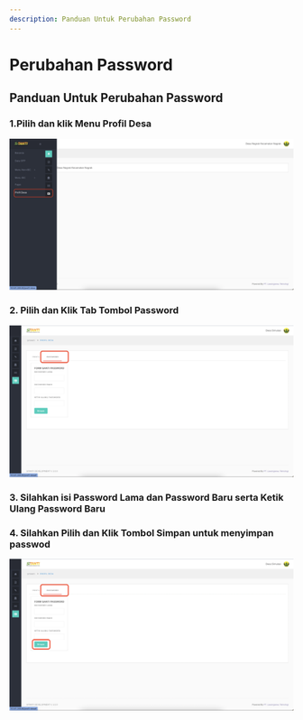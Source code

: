 ```yaml
---
description: Panduan Untuk Perubahan Password
---
```


# Perubahan Password

## Panduan Untuk Perubahan Password

### 1.Pilih dan klik Menu **Profil Desa**  

![Lokasi Menu Profil Desa](.gitbook/assets/screen-shot-2021-07-24-at-13.09.39.png)

### 2. Pilih dan Klik Tab Tombol **Password**

![Tampilan Halaman Tab Menu Password](.gitbook/assets/screen-shot-2021-07-24-at-14.06.39.png)

### 3. Silahkan isi **Password Lama** dan **Password Baru** serta **Ketik Ulang Password Baru** 

### 4. Silahkan Pilih dan Klik Tombol **Simpan** untuk menyimpan passwod

![Tampilan Halaman Untuk Menyimpan Password Baru](.gitbook/assets/screen-shot-2021-07-24-at-14.06.39%20%281%29.png)

